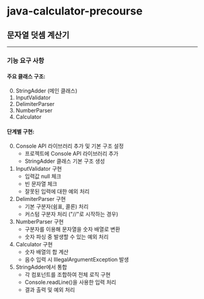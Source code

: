 # java-calculator-precourse

## 문자열 덧셈 계산기
---
### 기능 요구 사항
#### 주요 클래스 구조:

0. StringAdder (메인 클래스)
1. InputValidator
2. DelimiterParser
3. NumberParser
4. Calculator

#### 단계별 구현:
0. Console API 라이브러리 추가 및 기본 구조 설정
   - 프로젝트에 Console API 라이브러리 추가
   - StringAdder 클래스 기본 구조 생성
1. InputValidator 구현
   - 입력값 null 체크
   - 빈 문자열 체크
   - 잘못된 입력에 대한 예외 처리
2. DelimiterParser 구현
   - 기본 구분자(쉼표, 콜론) 처리 
   - 커스텀 구분자 처리 ("//"로 시작하는 경우)
3. NumberParser 구현 
   - 구분자를 이용해 문자열을 숫자 배열로 변환
   - 숫자 파싱 중 발생할 수 있는 예외 처리
4. Calculator 구현
   - 숫자 배열의 합 계산
   - 음수 입력 시 IllegalArgumentException 발생 
5. StringAdder에서 통합 
   - 각 컴포넌트를 조합하여 전체 로직 구현
   - Console.readLine()을 사용한 입력 처리
   - 결과 출력 및 예외 처리